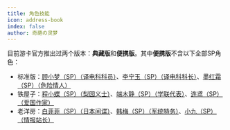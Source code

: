 ```yaml
---
title: 角色技能
icon: address-book
index: false
author: 奇葩の灵梦
---
```


<Catalog></Catalog>

目前游卡官方推出过两个版本：**典藏版**和**便携版**。其中**便携版**不含以下全部SP角色：

- 标准版：[顾小梦（SP）（译电科科员）](base.md#g-顾小梦-sp-译电科科员)、[李宁玉（SP）（译电科科长）](base.md#l-李宁玉-sp-译电科科长)、[墨红霜（SP）（危险情人）](base.md#m-墨红霜-sp-危险情人)
- 铁屋子：[程小蝶（SP）（梨园义士）](extend1.md#c-程小蝶-sp-梨园义士)、[端木静（SP）（学联代表）](extend1.md#d-端木静-sp-学联代表)、[连鸢（SP）（爱国作家）](extend1.md#l-连鸢-sp-爱国作家)
- 老洋房：[白菲菲（SP）（日本间谍）](extend2.md#b-白菲菲-sp-日本间谍)、[韩梅（SP）（军统特务）](extend2.md#h-韩梅-sp-军统特务)、[小九（SP）（情报站长）](extend2.md#x-小九-sp-情报站长)
